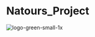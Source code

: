 # Natours_Project
![logo-green-small-1x](https://github.com/HidayahJadaan/Natours_Project/assets/121747756/f920006c-46ce-4714-a6a8-54eb707ce62f)
